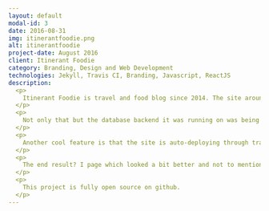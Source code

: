 ```yaml
---
layout: default
modal-id: 3
date: 2016-08-31
img: itinerantfoodie.png
alt: itinerantfoodie
project-date: August 2016
client: Itinerant Foodie
category: Branding, Design and Web Development
technologies: Jekyll, Travis CI, Branding, Javascript, ReactJS
description:
  <p>
    Itinerant Foodie is travel and food blog since 2014. The site around 2016 was looking a bit dated and was looking for a redesign.
  </p>
  <p>
    Not only that but the database backend it was running on was being retired, so the challenge was to get most of the new pages off the database and using Jekyll for static site generation.
  </p>
  <p>
    Another cool feature is that the site is auto-deploying through travisCI upon github commit simplifying the time to creating content.
  </p>
  <p>
    The end result? I page which looked a bit better and not to mention ran faster.
  </p>
  <p>
    This project is fully open source on github.
  </p>
---
```

